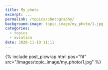 ```yaml
---
title: My photo
excerpt: ...
permalink: /topics/photography/
background-image: topic_image/my_photo/1.jpg
categories:
  - topics
  - aviation
date: 2020-11-19 11:11
---
```



{% include post_picwrap.html pos="fit" src="/images/topic_image/my_photo/1.jpg" %}
